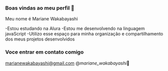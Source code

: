 ### Boas vindas ao meu perfil 💜

Meu nome é Mariane Wakabayashi

-Estou estudando na Alura 
-Estou me desenvolvendo na linguagem javaScript 
-Utilizo esse espaço para minha organização e compartilhamento dos meus projetos desenvolvidos 

### Voce entrar em contato comigo 

marianewakabayashi@gmail.com
@_mariane_wakabayashi_💜
